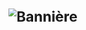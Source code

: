 # ![Bannière]([https://i.pinimg.com/736x/96/f9/66/96f96603073ed6686596aad7251b0ba3.jpg](https://i.pinimg.com/originals/ea/89/cd/ea89cde76133feb479449aabe4919855.gif))
